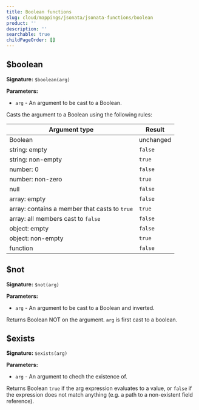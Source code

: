 ```yaml
---
title: Boolean functions
slug: cloud/mappings/jsonata/jsonata-functions/boolean
product: ''
description: ''
searchable: true
childPageOrder: []
---
```

## $boolean

**Signature:** `$boolean(arg)`

**Parameters:**

*   `arg` - An argument to be cast to a Boolean.

Casts the argument to a Boolean using the following rules:

| Argument type | Result |
| ------------- | ------ |
| Boolean | unchanged |
| string: empty | `false`|
| string: non-empty | `true` |
| number: 0 | `false`|
| number: non-zero | `true` |
| null | `false`|
| array: empty | `false` |
| array: contains a member that casts to `true` |  `true` |
| array: all members cast to `false` |  `false` |
| object: empty | `false` |
| object: non-empty | `true` |
| function | `false` |

## $not

**Signature:** `$not(arg)`

**Parameters:**

*   `arg` - An argument to be cast to a Boolean and inverted.

Returns Boolean NOT on the argument.  `arg` is first cast to a boolean.

## $exists

**Signature:** `$exists(arg)`

**Parameters:**

*   `arg` - An argument to chech the existence of.

Returns Boolean `true` if the arg expression evaluates to a value, or `false` if the expression does not match anything (e.g. a path to a non-existent field reference).
